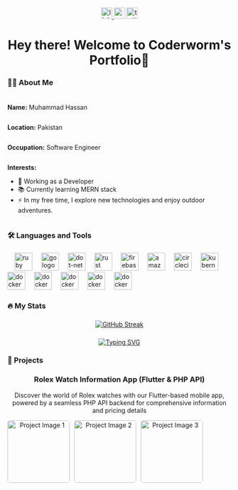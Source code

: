 ###

<div align="center">
  <a href="https://www.linkedin.com/in/hm-coder-307a23269/">
    <img src="https://img.shields.io/static/v1?message=LinkedIn&logo=linkedin&label=&color=0077B5&logoColor=white&labelColor=&style=for-the-badge" height="25" alt="linkedin logo"  />
  </a>
  <img src="https://img.shields.io/static/v1?message=Youtube&logo=youtube&label=&color=FF0000&logoColor=white&labelColor=&style=for-the-badge" height="25" alt="youtube logo"  />
  <img src="https://img.shields.io/static/v1?message=Twitter&logo=twitter&label=&color=1DA1F2&logoColor=white&labelColor=&style=for-the-badge" height="25" alt="twitter logo"  />
</div>

###

<h1 align="center">Hey there! Welcome to Coderworm's Portfolio👋</h1>

###

<h3 align="left">👩‍💻 About Me</h3>

###

<div style="display: flex; flex-direction: column;">
    <p><strong>Name:</strong> Muhammad Hassan</p>
    <p><strong>Location:</strong> Pakistan</p>
    <p><strong>Occupation:</strong> Software Engineer</p>
    <p><strong>Interests:</strong></p>
    <ul style="margin-top: 0;">
      <li>🔭 Working as a Developer</li>
      <li>📚 Currently learning MERN stack</li>
      <li>⚡ In my free time, I explore new technologies and enjoy outdoor adventures.</li>
    </ul>
  </div>

###

<h3 align="left">🛠 Languages and Tools</h3>

###

<div align="left">
  <img width="12" />
  <img src="https://cdn.jsdelivr.net/gh/devicons/devicon@latest/icons/githubcodespaces/githubcodespaces-original.svg" height="40" alt="ruby logo"  />
  <img width="12" />
  <img src="https://cdn.jsdelivr.net/gh/devicons/devicon@latest/icons/flutter/flutter-original.svg" height="40" alt="go logo"  />
  <img width="12" />
  <img src="https://cdn.jsdelivr.net/gh/devicons/devicon@latest/icons/dart/dart-original.svg" height="40" alt="dot-net logo"  />
  <img width="12" />
  <img src="https://cdn.jsdelivr.net/gh/devicons/devicon@latest/icons/firebase/firebase-original.svg" height="40" alt="rust logo"  />
  <img width="12" />
  <img src="https://cdn.jsdelivr.net/gh/devicons/devicon@latest/icons/php/php-original.svg" height="40" alt="firebase logo"  />
  <img width="12" />
  <img src="https://cdn.jsdelivr.net/gh/devicons/devicon@latest/icons/react/react-original.svg" height="40" alt="amazonwebservices logo"  />
  <img width="12" />
  <img src="https://cdn.jsdelivr.net/gh/devicons/devicon@latest/icons/vitejs/vitejs-original.svg" height="40" alt="circleci logo"  />
  <img width="12" />
  <img src="https://cdn.jsdelivr.net/gh/devicons/devicon@latest/icons/nodejs/nodejs-original.svg" height="40" alt="kubernetes logo"  />
  <img width="12" />
  <img src="https://cdn.jsdelivr.net/gh/devicons/devicon@latest/icons/android/android-original.svg" height="40" alt="docker logo"  />
  <img width="12" />
  <img src="https://cdn.jsdelivr.net/gh/devicons/devicon@latest/icons/html5/html5-original.svg" height="40" alt="docker logo"  />
  <img width="12" />
  <img src="https://cdn.jsdelivr.net/gh/devicons/devicon@latest/icons/css3/css3-original.svg" height="40" alt="docker logo"  />
  <img width="12" />
  <img src="https://cdn.jsdelivr.net/gh/devicons/devicon@latest/icons/javascript/javascript-original.svg" height="40" alt="docker logo"  />
  <img width="12" />
  <img src="https://cdn.jsdelivr.net/gh/devicons/devicon@latest/icons/express/express-original.svg" height="40" alt="docker logo"  />
  
</div>

###

<h3 align="left">🔥 My Stats</h3>

###

<div align="center">
  <a href="https://git.io/streak-stats"><img src="https://streak-stats.demolab.com?user=Coder%20Worm&theme=dark&hide_border=true&exclude_days=Mon%2CTue%2CWed%2CThu%2CFri" alt="GitHub Streak" /></a>
</div>

###

###

<div align="center">
<a href="https://git.io/typing-svg"><img src="https://readme-typing-svg.demolab.com?font=Fira+Code&pause=1000&color=24F7A7&random=false&width=435&lines=Coding+with+CoderWorm" alt="Typing SVG" /></a>
</div>

<h3 align="left">🚀 Projects</h3>

###

<!-- Demo Project Section -->
<div align="center">
  <h3>Rolex Watch Information App (Flutter & PHP API)</h3>
  <p>Discover the world of Rolex watches with our Flutter-based mobile app, powered by a seamless PHP API backend for comprehensive information and pricing details</p>
  <div style="display: flex; flex-wrap: nowrap;">
    <a href="https://link-to-project-1">
      <img src="https://media.licdn.com/dms/image/D4D22AQGV8DN0YmbuYg/feedshare-shrink_1280/0/1710642575300?e=1713398400&v=beta&t=_Guf52gyQJFY1Kq-YV9lBIlJzvZE3YkR3_FgUEhFT1M" alt="Project Image 1" style="border-radius: 5px; margin-right: 10px; object-fit: cover;"  height="140"/>
    </a>
    <a href="https://link-to-project-2">
      <img src="https://media.licdn.com/dms/image/D4D22AQGvHHODqYTDSA/feedshare-shrink_1280/0/1710642575184?e=1713398400&v=beta&t=2LbDHMCdjRm9mjjG4mUzPQzp-shM_c7vqV3aZtzwWJo" alt="Project Image 2" style="border-radius: 5px; margin-right: 10px;  object-fit: cover;" height="140" />
    </a>
    <a href="https://link-to-project-3">
      <img src="https://media.licdn.com/dms/image/D4D22AQFgayNmEHwd7Q/feedshare-shrink_1280/0/1710642575011?e=1713398400&v=beta&t=ASonEfPnQ-UglYuR4AuFhcIWVnFaeAdj7PUCiTxh1MA" alt="Project Image 3" style="border-radius: 5px; object-fit: cover;" height="140"/>
    </a>
</div>

</div>
<!-- Add more project sections as needed -->

###
